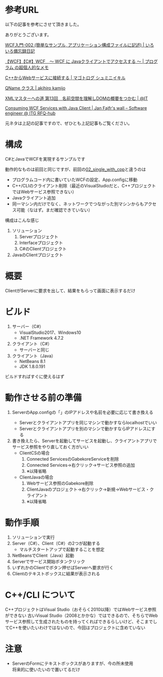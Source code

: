 # 参考URL

以下の記事を参考にさせて頂きました。

ありがとうございます。

[WCF入門-002 (簡単なサンプル, アプリケーション構成ファイルに記述) | いろいろ備忘録日記](https://devlights.hatenablog.com/entry/20111020/p2)

[【WCF】【C#】WCF　～ WCF に Javaクライアントでアクセスする ～ | プログラム の超個人的なメモ](https://dk521123.hatenablog.com/entry/37962361)

[C++からWebサービスに接続する | マゴトログ シュミニイキル](https://blog.janjan.net/2015/11/04/c-using-webservice/)

[QName クラス | akihiro kamijo](http://cuaoar.jp/2006/03/name-localname.html)

[XMLマスターへの道 第13回　名前空間を理解しDOMの概要をつかむ | @IT](https://www.atmarkit.co.jp/fxml/rensai2/xmlmaster13/master13.html)

[Consuming WCF Services with Java Client | Jan Fajfr's wall – Software engineer @ ITG RFQ-hub](http://www.hoonzis.com/consuming-wcf-services-with-java-client/)


元ネタは上記の記事ですので、ぜひとも上記記事もご覧ください。


# 構成
C#とJavaでWCFを実現するサンプルです

動作的なものは前回と同じですが、前回の[02_single_with_cpp](https://github.com/gabekore/CSharp/tree/master/WCF/02_single_with_cpp)と違うのは
- プログラムコード内に書いていたWCFの設定、App.configに移動
- C++/CLIのクライアント削除（最近のVisualStudioだと、C++プロジェクトではWebサービス参照できない）
- Javaクライアント追加
- 同一マシン内だけでなく、ネットワークでつながった別マシンからもアクセス可能（なはず。まだ確認できていない）


構成はこんな感じ

1. ソリューション
   1. Serverプロジェクト
   1. Interfaceプロジェクト
   1. C#のClientプロジェクト
1. JavaのClientプロジェクト


# 概要
ClientがServerに要求を出して、結果をもらって画面に表示するだけ

# ビルド
1. サーバー（C#）
   - VisualStudio2017、Windows10
   - .NET Framework 4.7.2
2. クライアント（C#）
   - サーバーと同じ
3. クライアント（Java）
   - NetBeans 8.1
   - JDK 1.8.0.191

ビルドすればすぐに使えるはず


# 動作させる前の準備
1. ServerのApp.configの「<add baseAddress="http://localhost:8081/Gabekore"/>」のIPアドレスや名前を必要に応じて書き換える
   - Serverとクライアントアプリを同じマシンで動かすならlocalhostでいい
   - Serverとクライアントアプリを別のマシンで動かすならIPアドレスにする
2. 書き換えたら、Serverを起動してサービスを起動し、クライアントアプリでサービス参照をやり直しておく方がいい
   - ClientCSの場合
      1. Connected ServicesのGabekoreServiceを削除
      1. Connected Services→右クリック→サービス参照の追加
      1. ※以降省略
   - ClientJavaの場合
      1. Webサービス参照のGabekore削除
      1. ClientJavaのプロジェクト→右クリック→新規→Webサービス・クライアント
      1. ※以降省略


# 動作手順
1. ソリューションで実行
1. Server（C#）、Client（C#）の2つが起動する
   - マルチスタートアップで起動することを想定
1. NetBeansでClient（Java）起動
1. Serverでサービス開始ボタンクリック
1. いずれかのClientでボタン押せばServerへ要求が行く
1. Clientのテキストボックスに結果が表示される


# C++/CLI について
C++プロジェクトはVisual Studio（おそらく2010以降）ではWebサービス参照ができない
古いVisual Studio（2008とかかな）ではできるので、そちらでWebサービス参照して生成されたものを持ってくればできるらしいけど、そこまでしてC++を使いたいわけではないので、今回はプロジェクトに含めていない


# 注意
- ServerのFormにテキストボックスがありますが、今の所未使用  
将来的に使いたいので置いてるだけ
